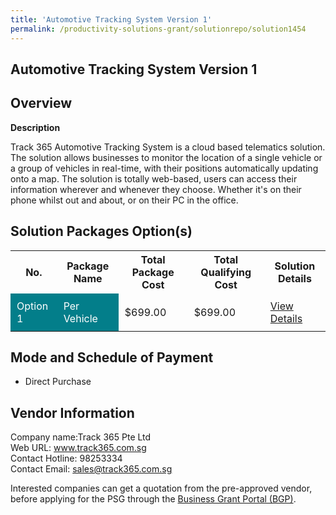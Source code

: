 ```yaml
---
title: 'Automotive Tracking System Version 1'
permalink: /productivity-solutions-grant/solutionrepo/solution1454
---
```


## Automotive Tracking System Version 1

## Overview

**Description**

Track 365 Automotive Tracking System is a cloud based telematics solution.  The solution allows businesses to monitor the location of a single vehicle or a group of vehicles in real-time, with their positions automatically updating onto a map. The solution is totally web-based, users can access their information wherever and whenever they choose. Whether it's on their phone whilst out and about, or on their PC in the office.

## Solution Packages Option(s)

<table>
<tr>
<th><b>No.</b></th>
<th><b>Package Name</b></th>
<th><b>Total Package Cost</b></th>
<th><b>Total Qualifying Cost</b></th>
<th><b>Solution Details</b></th>
</tr>
<tr>
<td style='padding: 10px; background-color: #037E8A; color: #FFFFFF;'>Option 1</td>
<td style='padding: 10px; background-color: #037E8A; color: #FFFFFF;'>Per Vehicle</td>
<td style='padding: 10px;'>$699.00</td>
<td style='padding: 10px;'>$699.00</td>
<td style='padding: 10px;'><a href='/images/psg/Track365_Desensitised_Annex_3.pdf' target='_blank'>View Details</a></td>
</tr>
</table>

## Mode and Schedule of Payment

 - Direct Purchase

## Vendor Information

 Company name:Track 365 Pte Ltd<br>Web URL: www.track365.com.sg <br>Contact Hotline: 98253334 <br>Contact Email: sales@track365.com.sg

Interested companies can get a quotation from the pre-approved vendor, before applying for the PSG through the <a href='https://www.businessgrants.gov.sg/' target='_blank' rel='noopener'>Business Grant Portal (BGP)</a>.

<script src="/jquery/resize-tables.js"></script>
